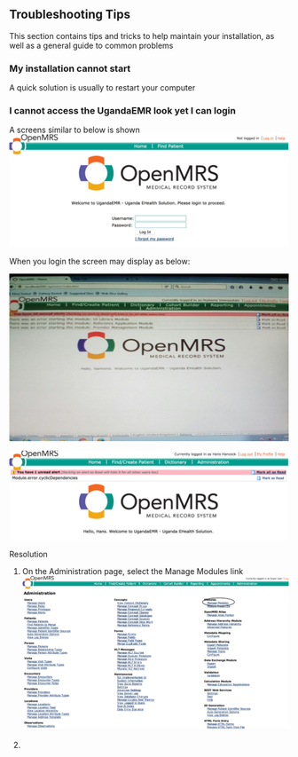 ## Troubleshooting Tips

This section contains tips and tricks to help maintain your installation, as well as a general guide to common problems 

### My installation cannot start 
A quick solution is usually to restart your computer

### I cannot access the UgandaEMR look yet I can login 

A screens similar to below is shown 
![Login Error no modules started](images/login_error_modules_not_started.png)

When you login the screen may display as below:

![Modules not started errors](images/module_not_started_error-1.jpg)

![Modules not started due to cyclic dependencies](images/module_not_started_error_2.png)

Resolution

1. On the Administration page, select the Manage Modules link
![Manage Modules](images/manage_modules_link.png)

2. 


